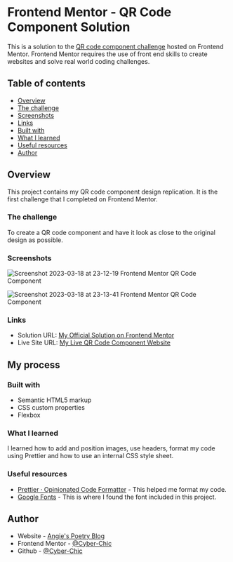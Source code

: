 # Frontend Mentor - QR Code Component Solution

This is a solution to the [QR code component challenge](https://www.frontendmentor.io/challenges/qr-code-component-iux_sIO_H) hosted on Frontend Mentor.
Frontend Mentor requires the use of front end skills to create websites and solve real world coding challenges.

## Table of contents

-   [Overview](#overview)
  - [The challenge](#the-challenge)
  - [Screenshots](#screenshots)
  - [Links](#links)
  - [Built with](#built-with)
  - [What I learned](#what-i-learned)
  - [Useful resources](#useful-resources)
  - [Author](#author)


## Overview
This project contains my QR code component design replication.  It is the first challenge that I completed on Frontend Mentor.

### The challenge

To create a QR code component and have it look as close to the original design as possible.

### Screenshots

![Screenshot 2023-03-18 at 23-12-19 Frontend Mentor QR Code Component](https://user-images.githubusercontent.com/99448276/226151641-0ac269c7-bd48-4e7c-949b-578ecb496af5.png)

![Screenshot 2023-03-18 at 23-13-41 Frontend Mentor QR Code Component](https://user-images.githubusercontent.com/99448276/226151680-66a5e618-6593-43b2-8537-38b2f4aa584c.png)

### Links

- Solution URL: [My Official Solution on Frontend Mentor](https://www.frontendmentor.io/solutions/qr-code-using-css-and-html5-vkQlD6HJmI)
- Live Site URL: [My Live QR Code Component Website](https://cyber-chic.github.io/frontendmentor_qrcode/)

## My process

### Built with

- Semantic HTML5 markup
- CSS custom properties
- Flexbox

### What I learned

I learned how to add and position images, use headers, format my code using Prettier and how to use an internal CSS style sheet.

### Useful resources

- [Prettier · Opinionated Code Formatter](https://prettier.io/) - This helped me format my code.
- [Google Fonts](https://fonts.google.com/) - This is where I found the font included in this project.

## Author

- Website - [Angie's Poetry Blog](https://angies.poetry.blog/)
- Frontend Mentor - [@Cyber-Chic](https://www.frontendmentor.io/profile/Cyber-Chic)
- Github - [@Cyber-Chic](https://github.com/Cyber-Chic)
